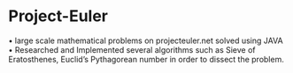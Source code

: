# Project-Euler
•	large scale mathematical problems on projecteuler.net solved using JAVA 
•	Researched and Implemented several algorithms such as Sieve of Eratosthenes, Euclid’s Pythagorean number in order to dissect the problem.
